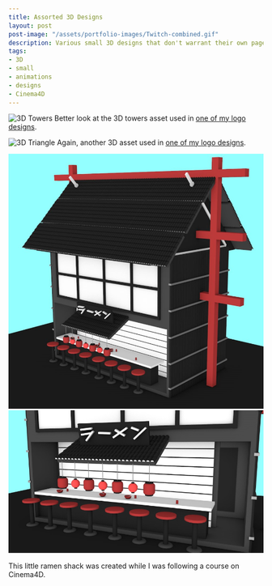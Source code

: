 ```yaml
---
title: Assorted 3D Designs
layout: post
post-image: "/assets/portfolio-images/Twitch-combined.gif"
description: Various small 3D designs that don't warrant their own page.
tags:
- 3D
- small
- animations
- designs
- Cinema4D
---
```


![3D Towers](/assets/images/3D_Towers.gif)
Better look at the 3D towers asset used in [one of my logo designs](https://erenblack.com/blog/Eren-Black).

![3D Triangle](/assets/images/3D_Triangle.gif)
Again, another 3D asset used in [one of my logo designs](https://erenblack.com/blog/Eren-Black).

![Ramen House](/assets/images/Ramen1.png) ![Ramen House](/assets/images/Ramen2.png)

This little ramen shack was created while I was following a course on Cinema4D.